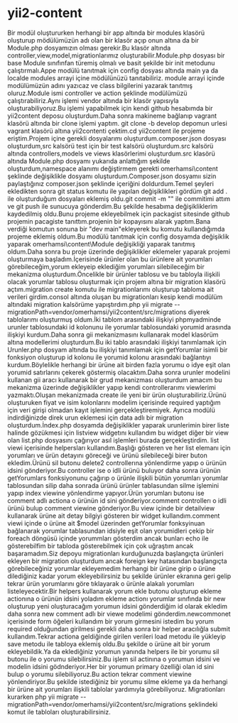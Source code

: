 # yii2-content
Bir modül oluştururken herhangi bir app altında bir modules klasörü
oluşturup mödülümüzün adı olan bir klasör açıp onun altına da bir Module.php dosyamızın olması gerekir.Bu klasör altında controller,view,model,migrationlarımız oluşturabilir.Module.php dosyası bir base Module sınıfınfan türemiş olmalı ve basit şekilde bir init metodunu çalıştırmalı.Appe modülü tanıtmak için config dosyası 
altında main ya da localde modules arrayi içine mödülünüzü tanıtabiliriz.
module arrayi içinde modülümüzün adını yazıcaz ve class bilgilerini yazarak tanıtmış oluruz.Module ismi controller ve action şeklinde modülümüzü çalıştırabiliriz.Aynı işlemi vendor altında bir klasör yapısıyla oluşturabiliyoruz.Bu işlemi yapabilmek için kendi github hesabımda bir yii2content deposu oluşturdum.Daha sonra makineme bağlanıp vagrant klasörü altında bir clone işlemi yaptım.
git clone -b develop depomun urlesi vagrant klasörü altına yii2contenti çektim.cd yii2content ile projeme eriştim.Projem içine gerekli dosyalarımı oluşturdum.composer.json dosyası oluşturdum,src kalsörü test için bir test kalsörü oluşturdum.src kalsörü altında controllers,models ve views klasörlerimi oluşturdum.src klasörü altında Module.php dosyamı yukarıda anlattığım şekilde oluşturdum,namespace alanımı değiştirmem gerekti omerhamsi\content şeklinde değişiklikle dosyamı oluşturdum.Composer.json dosyamıı sizin paylaştığınız composer.json şeklinde içeriğini doldurdum.Temel şeyleri ekledikten sonra git status komutu ile yapılan değişiklikleri gördüm git add . ile oluşturduğum dosyaları eklemiş oldu.git commit -m "" ile commitimi attım ve git push ile sunucuya gönderdim.Bu şekilde hesabıma değişikliklerim kaydedilmiş oldu.Bunu projeme ekleyebilmek için packagist sitesinde github projemin pacagiste tanıttım.projenin bir kopayısını alarak yaptım.Bana verdiği komutun sonuna bir "dev main"ekleyerek bu komutu kullandığımda projeme eklemiş oldum.Bu modülü tanıtmak için config dosyamda değişiklik yaparak omerhamsi\content\Module değişikliği yaparak tanıtmış oldum.Daha sonra bu proje üzerinde değişiklikler eklemeler yaparak projemi oluşturmaya başladım.İçerisinde
ürünler olan bu ürünlere ait yorumları görebileceğim,yorum ekleyeip eklediğim yorumları silebileceğim bir mekanizma oluşturdum.Öncelikle bir ürünler tablosu ve bu tabloyla ilişkili olacak yorumlar tablosu oluşturmak için projem altına bir migration klasörü açtım.migration create komutu ile migrationlarımı oluşturup tabloma ait verileri girdim.consol altında oluşan bu migrationları kesip kendi modülüm altındaki migration kalsörüme yapıştırdım.php yii migrate --migrationPath=vendor/omerhamsi/yii2content/src/migrations diyerek tablolarımı oluşturmuş oldum.İki tablom arasındaki ilişkiyi phpmyadminde urunler tablosundaki id kolonunu ile yorumlar tablosundaki yorumid arasında ilişkiyi kurdum.Daha sonra gii mekanizmasını kullanarak model klasörüm altına modellerimi oluşturdum.Bu iki tablo arasındaki ilişkiyi tanımlamak için Urunler.php dosyam altında bu ilişkiyi tanımlamak için getYorumlar isimli bir fonksiyon oluşturup id kolonu ile yorumid kolonu arasındaki bağlantıyı kurdum.Böylelikle herhangi bir ürüne ait birden fazla yorumu o idye eşit olan yorumid satırlarını çekerek göstermiş olacaktım.Daha sonra urunler modelini kullanan gii aracı kullanarak bir grud mekanizması oluşturdum amacım bu mekanizma üzerinde değişiklikler yapıp kendi controllerarımı viewlerimi yazmaktı.Oluşan mekanizmada create ile yeni bir ürün oluşturabiliriz.Ürünü oluşturuken fiyat ve isim kolonlarını modelim içerisinde required yaptığım için veri girişi olmadan kayıt işlemini gerçekleştiremiyek.
Ayrıca modülü indirdiğinizde direk urun eklemesi için data adlı bir migration oluşturdum.İndex.php dosyamda değişiklikler yaparak urunlerimin birer liste halinde gözükmesi için listview widgetını kullandım bu widget diğer bir view olan list.php dosyasını çağırıyor asıl işlemleri burada gerçekleştirdim.
list viewi içerisinde helpersları kullandım.Başlığı gösteren ve her list elemanı için yorumları ve ürün detayını göreceği ve ürünü silebileceği birer buton ekledim.Ürünü sil butonu delete2 controllerına yönlendirme yapıp o ürünün idsini gönderiyor.Bu controller ise o idli ürünü buluyor daha sonra ürünün getYorumlars fonksiyonunu çağırıp o ürünle ilişkili bütün yorumları yorumlar tablosundan silip daha sonrada ürünü ürünler tablasundan silme işlemini yapıp index viewine yönlendirme yapıyor.Ürün yorumları butonu ise comment adlı actiona o ürünün id sini gönderiyor.comment controllerı o idli ürünü bulup comment viewine gönderiyor.Bu view içinde bir detailview kullanarak ürüne ait detay bilgiyi gösteren bir widget kullandım.comment viewi içinde o ürüne ait $model üzerinden getYorumlar fonksyinuan bağlanarak yorumlar tablasundan idsiyle eşit olan yorumidleri çekip bir foreach döngüsü içinde yorummları gösterdim ancak bunları echo ile gösterebilfim bir tabloda gösterebilmek için çok uğraştım ancak başaramadım.Siz depoyu migrationları kurduğunuzda başlangıçta ürünleri ekleyen bir migration oluşturdum ancak foreign key hatasından başlangıçta görebileceğiniz yorumlar ekleyemedim herhangi bir ürüne girip o ürüne dilediğiniz kadar yorum ekleyebilirsiniz bu şekilde ürünler ekranına geri gelip tekrar ürün yorumlarını göre tıklayarak o ürünle alakalı yorumları listeleyecektir.Bir helpers kullanarak yorum ekle butonu oluşturup ekleme actionına o ürünün idsini yoladım ekleme actionı yorumlar sınıfında bir new oluşturup yeni oluşturacağım yorumun idsini gönderdiğim id olarak ekledim daha sonra new comment adlı bir viewe modelimi gönderdim.newcommonet içerisinde form öğeleri kullandım bir yorum girmesini istedim bu yorum required olduğundan girilmesi gerekli daha sonra bir helper aracılığla submit kullandım.Tekrar actiona geldiğinde girilen verileri load metodu ile yükleyip save metodu ile tabloya eklemiş oldu.Bu şekilde o ürüne ait bir yorum ekleyebildik.Ya da eklediğiniz yorumun yanında helpers ile bir yorumu sil butonu ile o yorumu silebilirsiniz.Bu işlem sil actinına o yorumun idsini ve modelin idsini gödnderiyor.Her bir yorumun primary özelliği olan id sini bulup o yorumu silebiliyoruz.Bu action tekrar comment viewine yönlendiriyor.Bu şekilde istediğiniz bir yorumu silme ekleme ya da herhangi bir ürüne ait yorumları ilişkili tablolar yardımıyla görebiliyoruz.
Migrationları kurarken php yii migrate --migrationPath=vendor/omerhamsi/yii2content/src/migrations şeklindeki komut ile tabloları oluşturabilirsiniz.        